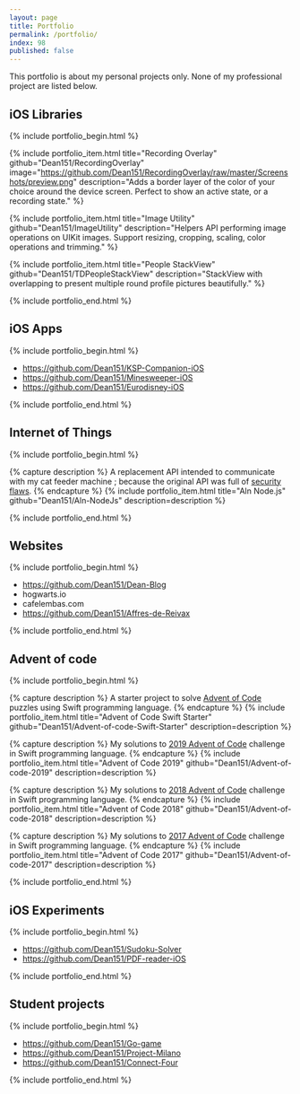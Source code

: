```yaml
---
layout: page
title: Portfolio
permalink: /portfolio/
index: 98
published: false
---
```


This portfolio is about my personal projects only. None of my professional project are listed below.

## iOS Libraries

{% include portfolio_begin.html %}

{% include portfolio_item.html
    title="Recording Overlay"
    github="Dean151/RecordingOverlay"
    image="https://github.com/Dean151/RecordingOverlay/raw/master/Screenshots/preview.png"
    description="Adds a border layer of the color of your choice around the device screen. Perfect to show an active state, or a recording state."
%}

{% include portfolio_item.html
    title="Image Utility"
    github="Dean151/ImageUtility"
    description="Helpers API performing image operations on UIKit images. Support resizing, cropping, scaling, color operations and trimming."
%}

{% include portfolio_item.html
    title="People StackView"
    github="Dean151/TDPeopleStackView"
    description="StackView with overlapping to present multiple round profile pictures beautifully."
%}

{% include portfolio_end.html %}

## iOS Apps

{% include portfolio_begin.html %}

- https://github.com/Dean151/KSP-Companion-iOS
- https://github.com/Dean151/Minesweeper-iOS
- https://github.com/Dean151/Eurodisney-iOS

{% include portfolio_end.html %}

## Internet of Things

{% include portfolio_begin.html %}

{% capture description %}
A replacement API intended to communicate with my cat feeder machine ; because the original API was full of <a href="{{ post_url 2018-01-31-how-anyone-could-feed-my-cat }}">security flaws</a>.
{% endcapture %}
{% include portfolio_item.html
    title="Aln Node.js"
    github="Dean151/Aln-NodeJs"
    description=description
%}

{% include portfolio_end.html %}

## Websites

{% include portfolio_begin.html %}

- https://github.com/Dean151/Dean-Blog
- hogwarts.io
- cafelembas.com
- https://github.com/Dean151/Affres-de-Reivax

{% include portfolio_end.html %}

## Advent of code

{% include portfolio_begin.html %}

{% capture description %}
A starter project to solve <a href="https://adventofcode.com">Advent of Code</a> puzzles using Swift programming language.
{% endcapture %}
{% include portfolio_item.html
    title="Advent of Code Swift Starter"
    github="Dean151/Advent-of-code-Swift-Starter"
    description=description
%}

{% capture description %}
My solutions to <a href="https://adventofcode.com/2019">2019 Advent of Code</a> challenge in Swift programming language.
{% endcapture %}
{% include portfolio_item.html
    title="Advent of Code 2019"
    github="Dean151/Advent-of-code-2019"
    description=description
%}

{% capture description %}
My solutions to <a href="https://adventofcode.com/2018">2018 Advent of Code</a> challenge in Swift programming language.
{% endcapture %}
{% include portfolio_item.html
    title="Advent of Code 2018"
    github="Dean151/Advent-of-code-2018"
    description=description
%}

{% capture description %}
My solutions to <a href="https://adventofcode.com/2017">2017 Advent of Code</a> challenge in Swift programming language.
{% endcapture %}
{% include portfolio_item.html
    title="Advent of Code 2017"
    github="Dean151/Advent-of-code-2017"
    description=description
%}

{% include portfolio_end.html %}

## iOS Experiments

{% include portfolio_begin.html %}

- https://github.com/Dean151/Sudoku-Solver
- https://github.com/Dean151/PDF-reader-iOS

{% include portfolio_end.html %}

## Student projects

{% include portfolio_begin.html %}

- https://github.com/Dean151/Go-game
- https://github.com/Dean151/Project-Milano
- https://github.com/Dean151/Connect-Four

{% include portfolio_end.html %}

[advent-of-code-2019]: https://adventofcode.com/2019
[advent-of-code-2018]: https://adventofcode.com/2018
[advent-of-code-2017]: https://adventofcode.com/2017
